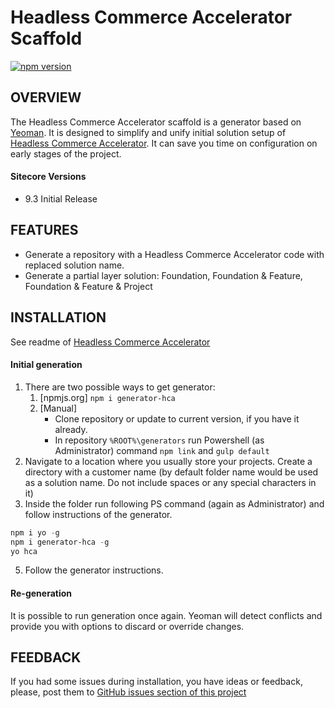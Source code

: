 # Headless Commerce Accelerator Scaffold

[![npm version](https://badge.fury.io/js/generator-hca.svg)](https://badge.fury.io/js/generator-hca)

## OVERVIEW
The Headless Commerce Accelerator scaffold is a generator based on [Yeoman](http://yeoman.io/). 
It is designed to simplify and unify initial solution setup of [Headless Commerce Accelerator](https://github.com/epam/sitecore-headless-commerce-accelerator). 
It can save you time on configuration on early stages of the project.

#### Sitecore Versions
* 9.3 Initial Release

## FEATURES
* Generate a repository with a Headless Commerce Accelerator code with replaced solution name.
* Generate a partial layer solution: Foundation, Foundation & Feature, Foundation & Feature & Project

## INSTALLATION
See readme of [Headless Commerce Accelerator](https://github.com/epam/sitecore-headless-commerce-accelerator)

#### Initial generation
1. There are two possible ways to get generator:
    1. [npmjs.org] `npm i generator-hca`
    2. [Manual]
        * Clone repository or update to current version, if you have it already.
        * In repository `%ROOT%\generators` run Powershell (as Administrator) command `npm link` and `gulp default`
3. Navigate to a location where you usually store your projects. Create a directory with a customer name (by default folder name would be used as a solution name. Do not include spaces or any special characters in it)
4. Inside the folder run following PS command (again as Administrator) and follow instructions of the generator.

``` powershell
npm i yo -g
npm i generator-hca -g
yo hca
```
5. Follow the generator instructions.

#### Re-generation
It is possible to run generation once again. Yeoman will detect conflicts and provide you with options to discard or override changes.

## FEEDBACK
If you had some issues during installation, you have ideas or feedback, please, post them to [GitHub issues section of this project](https://github.com/epam/sitecore-headless-commerce-accelerator/issues)